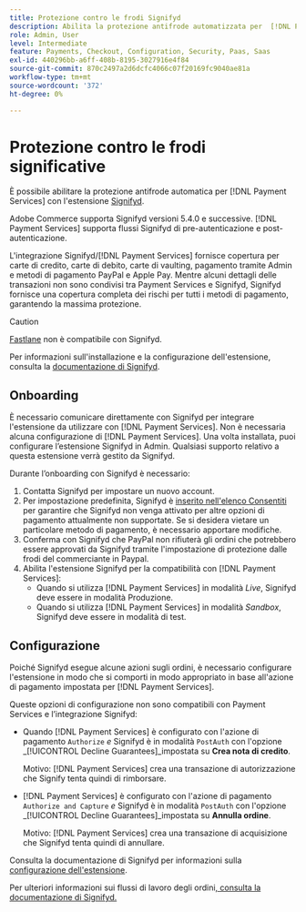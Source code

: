 ```yaml
---
title: Protezione contro le frodi Signifyd
description: Abilita la protezione antifrode automatizzata per  [!DNL Payment Services]  con Signifyd.
role: Admin, User
level: Intermediate
feature: Payments, Checkout, Configuration, Security, Paas, Saas
exl-id: 440296bb-a6ff-408b-8195-3027916e4f84
source-git-commit: 870c2497a2d6dcfc4066c07f20169fc9040ae81a
workflow-type: tm+mt
source-wordcount: '372'
ht-degree: 0%

---
```


# Protezione contro le frodi significative

È possibile abilitare la protezione antifrode automatica per [!DNL Payment Services] con l&#39;estensione [Signifyd](https://commercemarketplace.adobe.com/signifyd-module-connect.html).

Adobe Commerce supporta Signifyd versioni 5.4.0 e successive. [!DNL Payment Services] supporta flussi Signifyd di pre-autenticazione e post-autenticazione.

L&#39;integrazione Signifyd/[!DNL Payment Services] fornisce copertura per carte di credito, carte di debito, carte di vaulting, pagamento tramite Admin e metodi di pagamento PayPal e Apple Pay. Mentre alcuni dettagli delle transazioni non sono condivisi tra Payment Services e Signifyd, Signifyd fornisce una copertura completa dei rischi per tutti i metodi di pagamento, garantendo la massima protezione.

>[!CAUTION]
>
> [Fastlane](payments-options.md#fastlane-button) non è compatibile con Signifyd.

Per informazioni sull&#39;installazione e la configurazione dell&#39;estensione, consulta la [documentazione di Signifyd](https://community.signifyd.com/support/s/article/magento-2-extension-install-guide?language=en_US#downloadandinstallingmagento2extension).

## Onboarding

È necessario comunicare direttamente con Signifyd per integrare l&#39;estensione da utilizzare con [!DNL Payment Services]. Non è necessaria alcuna configurazione di [!DNL Payment Services]. Una volta installata, puoi configurare l’estensione Signifyd in Admin. Qualsiasi supporto relativo a questa estensione verrà gestito da Signifyd.

Durante l’onboarding con Signifyd è necessario:

1. Contatta Signifyd per impostare un nuovo account.
1. Per impostazione predefinita, Signifyd è [inserito nell&#39;elenco Consentiti](https://github.com/signifyd/magento2/blob/main/docs/RESTRICT-PAYMENTS.md) per garantire che Signifyd non venga attivato per altre opzioni di pagamento attualmente non supportate. Se si desidera vietare un particolare metodo di pagamento, è necessario apportare modifiche.
1. Conferma con Signifyd che PayPal non rifiuterà gli ordini che potrebbero essere approvati da Signifyd tramite l&#39;impostazione di protezione dalle frodi del commerciante in Paypal.
1. Abilita l&#39;estensione Signifyd per la compatibilità con [!DNL Payment Services]:
   * Quando si utilizza [!DNL Payment Services] in modalità _Live_, Signifyd deve essere in modalità Produzione.
   * Quando si utilizza [!DNL Payment Services] in modalità _Sandbox_, Signifyd deve essere in modalità di test.

## Configurazione

Poiché Signifyd esegue alcune azioni sugli ordini, è necessario configurare l&#39;estensione in modo che si comporti in modo appropriato in base all&#39;azione di pagamento impostata per [!DNL Payment Services].

Queste opzioni di configurazione non sono compatibili con Payment Services e l’integrazione Signifyd:

* Quando [!DNL Payment Services] è configurato con l&#39;azione di pagamento `Authorize` _e_ Signifyd è in modalità `PostAuth` con l&#39;opzione _[!UICONTROL Decline Guarantees]_impostata su **Crea nota di credito**.

  Motivo: [!DNL Payment Services] crea una transazione di autorizzazione che Signify tenta quindi di rimborsare.


* [!DNL Payment Services] è configurato con l&#39;azione di pagamento `Authorize and Capture` _e_ Signifyd è in modalità `PostAuth` con l&#39;opzione _[!UICONTROL Decline Guarantees]_impostata su **Annulla ordine**.

  Motivo: [!DNL Payment Services] crea una transazione di acquisizione che Signifyd tenta quindi di annullare.


Consulta la documentazione di Signifyd per informazioni sulla [configurazione dell&#39;estensione](https://community.signifyd.com/support/s/article/magento-2-extension-install-guide?language=en_US#configuringmagento2extension).

Per ulteriori informazioni sui flussi di lavoro degli ordini[, consulta la documentazione di Signifyd.](https://community.signifyd.com/support/s/article/magento-2-extension-install-guide?language=en_US#howmagento2works)
